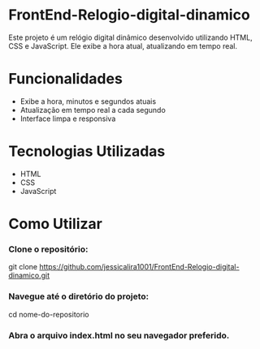 # FrontEnd-Relogio-digital-dinamico
Este projeto é um relógio digital dinâmico desenvolvido utilizando HTML, CSS e JavaScript. Ele exibe a hora atual, atualizando em tempo real.

# Funcionalidades

- Exibe a hora, minutos e segundos atuais
- Atualização em tempo real a cada segundo
- Interface limpa e responsiva

# Tecnologias Utilizadas

- HTML
- CSS
- JavaScript

# Como Utilizar

### Clone o repositório:
git clone https://github.com/jessicalira1001/FrontEnd-Relogio-digital-dinamico.git

### Navegue até o diretório do projeto:
cd nome-do-repositorio

### Abra o arquivo index.html no seu navegador preferido.
